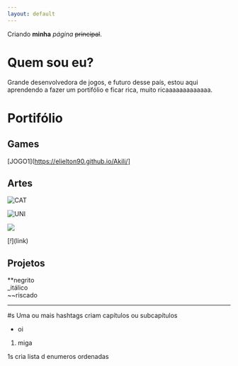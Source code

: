 ```yaml
---
layout: default 
---
```


Criando **minha** _página_ ~~principal~~.

# Quem sou eu?

Grande desenvolvedora de jogos, e futuro desse país, estou aqui aprendendo a fazer um portifólio e ficar rica, muito ricaaaaaaaaaaaaa. 

# Portifólio 

## Games 

[JOGO1](https://elielton90.github.io/Akili/]

## Artes 

![CAT](http://pixelartmaker.com/art/efc87341d090c7f.png)

![UNI](https://data.whicdn.com/images/303322267/original.gif)

![](unii.png)

[_!_[](uni.png)](link) 

## Projetos 

**negrito   
_itálico   
~~riscado  

* * *
#s Uma ou mais hashtags criam capítulos ou subcapítulos 

* oi

1. miga 

1s cria lista d enumeros ordenadas 

